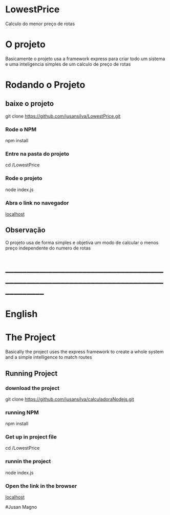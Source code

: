 # LowestPrice
Calculo do menor preço de rotas

# O projeto

Basicamente o projeto usa a framework express para criar todo um sistema e uma inteligencia simples de um calculo de preço de rotas

# Rodando o Projeto

## baixe o projeto

git clone https://github.com/jusansilva/LowestPrice.git

### Rode o NPM

npm install

### Entre na pasta do projeto
cd /LowestPrice

### Rode o projeto

node index.js

### Abra o link no navegador

[localhost](http://localhost:3000/)

## Observação

O projeto usa de forma simples e objetiva um modo de calcular o menos preço independente do numero de rotas
# ___________________________________________________________________________________

# English

# The Project

Basically the project uses the express framework to create a whole system and a simple intelligence to match routes

## Running Project

### download the project
git clone https://github.com/jusansilva/calculadoraNodejs.git

### running NPM
npm install

### Get up in project file
cd /LowestPrice


### runnin the project
node index.js

### Open the link in the browser
[localhost](http://localhost:3000/)


#Jusan Magno
